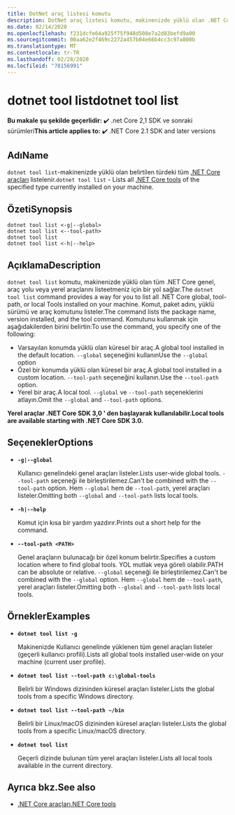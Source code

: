 ```yaml
---
title: DotNet araç listesi komutu
description: DotNet araç listesi komutu, makinenizde yüklü olan .NET Core araçlarını listeler.
ms.date: 02/14/2020
ms.openlocfilehash: f231dcfe64a925f75f948d508e7a2d83befd9a00
ms.sourcegitcommit: 00aa62e2f469c2272a457b04e66b4cc3c97a800b
ms.translationtype: MT
ms.contentlocale: tr-TR
ms.lasthandoff: 02/28/2020
ms.locfileid: "78156991"
---
```

# <a name="dotnet-tool-list"></a><span data-ttu-id="c5e85-103">dotnet tool list</span><span class="sxs-lookup"><span data-stu-id="c5e85-103">dotnet tool list</span></span>

<span data-ttu-id="c5e85-104">**Bu makale şu şekilde geçerlidir:** ✔️ .net Core 2,1 SDK ve sonraki sürümleri</span><span class="sxs-lookup"><span data-stu-id="c5e85-104">**This article applies to:** ✔️ .NET Core 2.1 SDK and later versions</span></span>

## <a name="name"></a><span data-ttu-id="c5e85-105">Adı</span><span class="sxs-lookup"><span data-stu-id="c5e85-105">Name</span></span>

<span data-ttu-id="c5e85-106">`dotnet tool list`-makinenizde yüklü olan belirtilen türdeki tüm [.NET Core araçları](global-tools.md) listelenir.</span><span class="sxs-lookup"><span data-stu-id="c5e85-106">`dotnet tool list` - Lists all [.NET Core tools](global-tools.md) of the specified type currently installed on your machine.</span></span>

## <a name="synopsis"></a><span data-ttu-id="c5e85-107">Özeti</span><span class="sxs-lookup"><span data-stu-id="c5e85-107">Synopsis</span></span>

```dotnetcli
dotnet tool list <-g|--global>
dotnet tool list <--tool-path>
dotnet tool list
dotnet tool list <-h|--help>
```

## <a name="description"></a><span data-ttu-id="c5e85-108">Açıklama</span><span class="sxs-lookup"><span data-stu-id="c5e85-108">Description</span></span>

<span data-ttu-id="c5e85-109">`dotnet tool list` komutu, makinenizde yüklü olan tüm .NET Core genel, araç yolu veya yerel araçlarını listeetmeniz için bir yol sağlar.</span><span class="sxs-lookup"><span data-stu-id="c5e85-109">The `dotnet tool list` command provides a way for you to list all .NET Core global, tool-path, or local Tools installed on your machine.</span></span> <span data-ttu-id="c5e85-110">Komut, paket adını, yüklü sürümü ve araç komutunu listeler.</span><span class="sxs-lookup"><span data-stu-id="c5e85-110">The command lists the package name, version installed, and the tool command.</span></span>  <span data-ttu-id="c5e85-111">Komutunu kullanmak için aşağıdakilerden birini belirtin:</span><span class="sxs-lookup"><span data-stu-id="c5e85-111">To use the command, you specify one of the following:</span></span>

* <span data-ttu-id="c5e85-112">Varsayılan konumda yüklü olan küresel bir araç.</span><span class="sxs-lookup"><span data-stu-id="c5e85-112">A global tool installed in the default location.</span></span> <span data-ttu-id="c5e85-113">`--global` seçeneğini kullanın</span><span class="sxs-lookup"><span data-stu-id="c5e85-113">Use the `--global` option</span></span>
* <span data-ttu-id="c5e85-114">Özel bir konumda yüklü olan küresel bir araç.</span><span class="sxs-lookup"><span data-stu-id="c5e85-114">A global tool installed in a custom location.</span></span> <span data-ttu-id="c5e85-115">`--tool-path` seçeneğini kullanın.</span><span class="sxs-lookup"><span data-stu-id="c5e85-115">Use the `--tool-path` option.</span></span>
* <span data-ttu-id="c5e85-116">Yerel bir araç.</span><span class="sxs-lookup"><span data-stu-id="c5e85-116">A local tool.</span></span> <span data-ttu-id="c5e85-117">`--global` ve `--tool-path` seçeneklerini atlayın.</span><span class="sxs-lookup"><span data-stu-id="c5e85-117">Omit the `--global` and `--tool-path` options.</span></span>

<span data-ttu-id="c5e85-118">**Yerel araçlar .NET Core SDK 3,0 ' den başlayarak kullanılabilir.**</span><span class="sxs-lookup"><span data-stu-id="c5e85-118">**Local tools are available starting with .NET Core SDK 3.0.**</span></span>

## <a name="options"></a><span data-ttu-id="c5e85-119">Seçenekler</span><span class="sxs-lookup"><span data-stu-id="c5e85-119">Options</span></span>

- **`-g|--global`**

  <span data-ttu-id="c5e85-120">Kullanıcı genelindeki genel araçları listeler.</span><span class="sxs-lookup"><span data-stu-id="c5e85-120">Lists user-wide global tools.</span></span> <span data-ttu-id="c5e85-121">`--tool-path` seçeneği ile birleştirilemez.</span><span class="sxs-lookup"><span data-stu-id="c5e85-121">Can't be combined with the `--tool-path` option.</span></span> <span data-ttu-id="c5e85-122">Hem `--global` hem de `--tool-path`, yerel araçları listeler.</span><span class="sxs-lookup"><span data-stu-id="c5e85-122">Omitting both `--global` and `--tool-path` lists local tools.</span></span>

- **`-h|--help`**

  <span data-ttu-id="c5e85-123">Komut için kısa bir yardım yazdırır.</span><span class="sxs-lookup"><span data-stu-id="c5e85-123">Prints out a short help for the command.</span></span>

- **`--tool-path <PATH>`**

  <span data-ttu-id="c5e85-124">Genel araçların bulunacağı bir özel konum belirtir.</span><span class="sxs-lookup"><span data-stu-id="c5e85-124">Specifies a custom location where to find global tools.</span></span> <span data-ttu-id="c5e85-125">YOL mutlak veya göreli olabilir.</span><span class="sxs-lookup"><span data-stu-id="c5e85-125">PATH can be absolute or relative.</span></span> <span data-ttu-id="c5e85-126">`--global` seçeneği ile birleştirilemez.</span><span class="sxs-lookup"><span data-stu-id="c5e85-126">Can't be combined with the `--global` option.</span></span> <span data-ttu-id="c5e85-127">Hem `--global` hem de `--tool-path`, yerel araçları listeler.</span><span class="sxs-lookup"><span data-stu-id="c5e85-127">Omitting both `--global` and `--tool-path` lists local tools.</span></span>

## <a name="examples"></a><span data-ttu-id="c5e85-128">Örnekler</span><span class="sxs-lookup"><span data-stu-id="c5e85-128">Examples</span></span>

- **`dotnet tool list -g`**

  <span data-ttu-id="c5e85-129">Makinenizde Kullanıcı genelinde yüklenen tüm genel araçları listeler (geçerli kullanıcı profili).</span><span class="sxs-lookup"><span data-stu-id="c5e85-129">Lists all global tools installed user-wide on your machine (current user profile).</span></span>

- **`dotnet tool list --tool-path c:\global-tools`**

  <span data-ttu-id="c5e85-130">Belirli bir Windows dizininden küresel araçları listeler.</span><span class="sxs-lookup"><span data-stu-id="c5e85-130">Lists the global tools from a specific Windows directory.</span></span>

- **`dotnet tool list --tool-path ~/bin`**

  <span data-ttu-id="c5e85-131">Belirli bir Linux/macOS dizininden küresel araçları listeler.</span><span class="sxs-lookup"><span data-stu-id="c5e85-131">Lists the global tools from a specific Linux/macOS directory.</span></span>

- **`dotnet tool list`**

  <span data-ttu-id="c5e85-132">Geçerli dizinde bulunan tüm yerel araçları listeler.</span><span class="sxs-lookup"><span data-stu-id="c5e85-132">Lists all local tools available in the current directory.</span></span>

## <a name="see-also"></a><span data-ttu-id="c5e85-133">Ayrıca bkz.</span><span class="sxs-lookup"><span data-stu-id="c5e85-133">See also</span></span>

- [<span data-ttu-id="c5e85-134">.NET Core araçları</span><span class="sxs-lookup"><span data-stu-id="c5e85-134">.NET Core tools</span></span>](global-tools.md)
